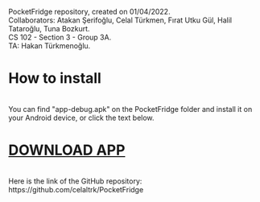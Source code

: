 PocketFridge repository, created on 01/04/2022. <br>
Collaborators: Atakan Şerifoğlu, Celal Türkmen, Fırat Utku Gül, Halil Tataroğlu, Tuna Bozkurt.<br>
CS 102 - Section 3 - Group 3A.<br>
TA: Hakan Türkmenoğlu.<br>

<h1> How to install </h1> <br>
You can find "app-debug.apk" on the PocketFridge folder and install it on your Android device, or click the text below. <br>
<h1> <a href="https://github.com/celaltrk/PocketFridge/raw/main/app-debug.apk">DOWNLOAD APP</a></h1> <br>
  
</form>
Here is the link of the GitHub repository:
<link> https://github.com/celaltrk/PocketFridge <link>
